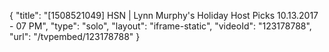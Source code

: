 {
    "title": "[1508521049] HSN | Lynn Murphy's Holiday Host Picks 10.13.2017 - 07 PM",
    "type": "solo",
    "layout": "iframe-static",
    "videoId": "123178788",
    "url": "\/tvpembed\/123178788"
}
